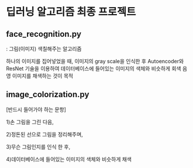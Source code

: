 # 딥러닝 알고리즘 최종 프로젝트
## face_recognition.py
: 그림(이미지) 색칠해주는 알고리즘

하나의 이미지를 집어넣었을 때, 이미지의 gray scale을 인식한 후 Autoencoder와 ResNet 기술을 이용하여 데이터베이스에 들어있는 이미지의 색체와 비슷하게 회색 음영 이미지를 채색하는 것이 목적


## image_colorization.py
[반드시 들어가야 하는 문항]

1)손 그림을 그린 다음, 

2)정돈된 선으로 그림을 정리해주며, 

3)무슨 그림인지를 인식 한 후, 

4)데이터베이스에 들어있는 이미지의 색체와 비슷하게 채색
